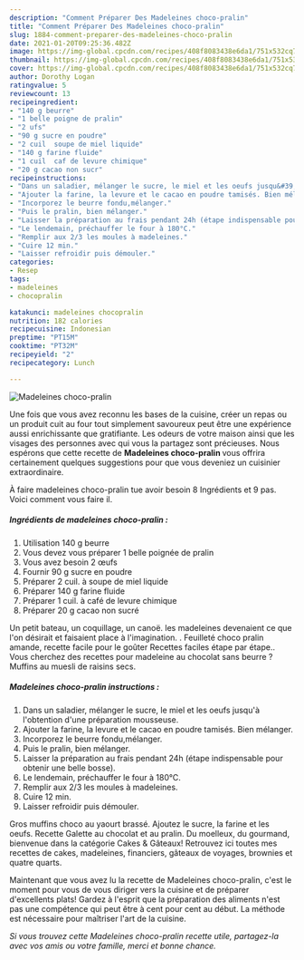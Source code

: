 ```yaml
---
description: "Comment Préparer Des Madeleines choco-pralin"
title: "Comment Préparer Des Madeleines choco-pralin"
slug: 1884-comment-preparer-des-madeleines-choco-pralin
date: 2021-01-20T09:25:36.482Z
image: https://img-global.cpcdn.com/recipes/408f8083438e6da1/751x532cq70/madeleines-choco-pralin-photo-principale-de-la-recette.jpg
thumbnail: https://img-global.cpcdn.com/recipes/408f8083438e6da1/751x532cq70/madeleines-choco-pralin-photo-principale-de-la-recette.jpg
cover: https://img-global.cpcdn.com/recipes/408f8083438e6da1/751x532cq70/madeleines-choco-pralin-photo-principale-de-la-recette.jpg
author: Dorothy Logan
ratingvalue: 5
reviewcount: 13
recipeingredient:
- "140 g beurre"
- "1 belle poigne de pralin"
- "2 ufs"
- "90 g sucre en poudre"
- "2 cuil  soupe de miel liquide"
- "140 g farine fluide"
- "1 cuil  caf de levure chimique"
- "20 g cacao non sucr"
recipeinstructions:
- "Dans un saladier, mélanger le sucre, le miel et les oeufs jusqu&#39;à l&#39;obtention d&#39;une préparation mousseuse."
- "Ajouter la farine, la levure et le cacao en poudre tamisés. Bien mélanger."
- "Incorporez le beurre fondu,mélanger."
- "Puis le pralin, bien mélanger."
- "Laisser la préparation au frais pendant 24h (étape indispensable pour obtenir une belle bosse)."
- "Le lendemain, préchauffer le four à 180°C."
- "Remplir aux 2/3 les moules à madeleines."
- "Cuire 12 min."
- "Laisser refroidir puis démouler."
categories:
- Resep
tags:
- madeleines
- chocopralin

katakunci: madeleines chocopralin 
nutrition: 182 calories
recipecuisine: Indonesian
preptime: "PT15M"
cooktime: "PT32M"
recipeyield: "2"
recipecategory: Lunch

---
```



![Madeleines choco-pralin](https://img-global.cpcdn.com/recipes/408f8083438e6da1/751x532cq70/madeleines-choco-pralin-photo-principale-de-la-recette.jpg)

Une fois que vous avez reconnu les bases de la cuisine, créer un repas ou un produit cuit au four tout simplement savoureux peut être une expérience aussi enrichissante que gratifiante. Les odeurs de votre maison ainsi que les visages des personnes avec qui vous la partagez sont précieuses. Nous espérons que cette recette de <strong> Madeleines choco-pralin </strong> vous offrira certainement quelques suggestions pour que vous deveniez un cuisinier extraordinaire.

<!--inarticleads1-->

À faire madeleines choco-pralin tue avoir besoin 8 Ingrédients et 9 pas. Voici comment vous faire il.

##### Ingrédients de madeleines choco-pralin :

1. Utilisation 140 g beurre
1. Vous devez vous préparer 1 belle poignée de pralin
1. Vous avez besoin 2 œufs
1. Fournir 90 g sucre en poudre
1. Préparer 2 cuil. à soupe de miel liquide
1. Préparer 140 g farine fluide
1. Préparer 1 cuil. à café de levure chimique
1. Préparer 20 g cacao non sucré


Un petit bateau, un coquillage, un canoë. les madeleines devenaient ce que l&#39;on désirait et faisaient place à l&#39;imagination. . Feuilleté choco pralin amande, recette facile pour le goûter Recettes faciles étape par étape.. Vous cherchez des recettes pour madeleine au chocolat sans beurre ? Muffins au muesli de raisins secs. 

<!--inarticleads2-->

##### Madeleines choco-pralin instructions :

1. Dans un saladier, mélanger le sucre, le miel et les oeufs jusqu&#39;à l&#39;obtention d&#39;une préparation mousseuse.
1. Ajouter la farine, la levure et le cacao en poudre tamisés. Bien mélanger.
1. Incorporez le beurre fondu,mélanger.
1. Puis le pralin, bien mélanger.
1. Laisser la préparation au frais pendant 24h (étape indispensable pour obtenir une belle bosse).
1. Le lendemain, préchauffer le four à 180°C.
1. Remplir aux 2/3 les moules à madeleines.
1. Cuire 12 min.
1. Laisser refroidir puis démouler.


Gros muffins choco au yaourt brassé. Ajoutez le sucre, la farine et les oeufs. Recette Galette au chocolat et au pralin. Du moelleux, du gourmand, bienvenue dans la catégorie Cakes &amp; Gâteaux! Retrouvez ici toutes mes recettes de cakes, madeleines, financiers, gâteaux de voyages, brownies et quatre quarts. 

<!--inarticleads1-->

<p>
Maintenant que vous avez lu la recette de Madeleines choco-pralin, c'est le moment pour vous de vous diriger vers la cuisine et de préparer d'excellents plats! Gardez à l'esprit que la préparation des aliments n'est pas une compétence qui peut être à cent pour cent au début. La méthode est nécessaire pour maîtriser l'art de la cuisine.
</p>

<p>
<i>Si vous trouvez cette Madeleines choco-pralin recette utile, partagez-la avec vos amis ou votre famille, merci et bonne chance.</i>
</p>
